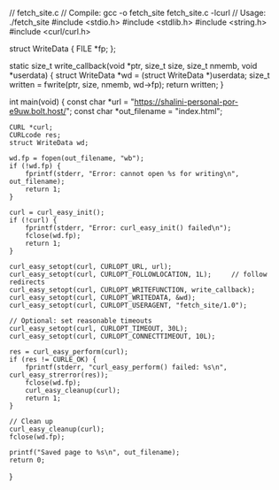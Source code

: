 // fetch_site.c
// Compile: gcc -o fetch_site fetch_site.c -lcurl
// Usage: ./fetch_site
#include <stdio.h>
#include <stdlib.h>
#include <string.h>
#include <curl/curl.h>

struct WriteData {
    FILE *fp;
};

static size_t write_callback(void *ptr, size_t size, size_t nmemb, void *userdata) {
    struct WriteData *wd = (struct WriteData *)userdata;
    size_t written = fwrite(ptr, size, nmemb, wd->fp);
    return written;
}

int main(void) {
    const char *url = "https://shalini-personal-por-e9uw.bolt.host/";
    const char *out_filename = "index.html";

    CURL *curl;
    CURLcode res;
    struct WriteData wd;

    wd.fp = fopen(out_filename, "wb");
    if (!wd.fp) {
        fprintf(stderr, "Error: cannot open %s for writing\n", out_filename);
        return 1;
    }

    curl = curl_easy_init();
    if (!curl) {
        fprintf(stderr, "Error: curl_easy_init() failed\n");
        fclose(wd.fp);
        return 1;
    }

    curl_easy_setopt(curl, CURLOPT_URL, url);
    curl_easy_setopt(curl, CURLOPT_FOLLOWLOCATION, 1L);     // follow redirects
    curl_easy_setopt(curl, CURLOPT_WRITEFUNCTION, write_callback);
    curl_easy_setopt(curl, CURLOPT_WRITEDATA, &wd);
    curl_easy_setopt(curl, CURLOPT_USERAGENT, "fetch_site/1.0");

    // Optional: set reasonable timeouts
    curl_easy_setopt(curl, CURLOPT_TIMEOUT, 30L);
    curl_easy_setopt(curl, CURLOPT_CONNECTTIMEOUT, 10L);

    res = curl_easy_perform(curl);
    if (res != CURLE_OK) {
        fprintf(stderr, "curl_easy_perform() failed: %s\n", curl_easy_strerror(res));
        fclose(wd.fp);
        curl_easy_cleanup(curl);
        return 1;
    }

    // Clean up
    curl_easy_cleanup(curl);
    fclose(wd.fp);

    printf("Saved page to %s\n", out_filename);
    return 0;
}
